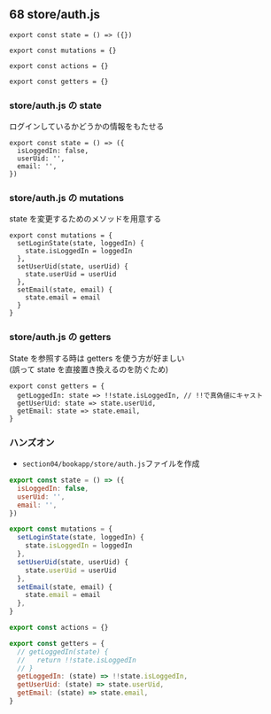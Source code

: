 ## 68 store/auth.js

```
export const state = () => ({})

export const mutations = {}

export const actions = {}

export const getters = {}
```

### store/auth.js の state

ログインしているかどうかの情報をもたせる<br>

```
export const state = () => ({
  isLoggedIn: false,
  userUid: '',
  email: '',
})
```

### store/auth.js の mutations

state を変更するためのメソッドを用意する<br>

```
export const mutations = {
  setLoginState(state, loggedIn) {
    state.isLoggedIn = loggedIn
  },
  setUserUid(state, userUid) {
    state.userUid = userUid
  },
  setEmail(state, email) {
    state.email = email
  }
}
```

### store/auth.js の getters

State を参照する時は getters を使う方が好ましい<br>
(誤って state を直接置き換えるのを防ぐため)<br>

```
export const getters = {
  getLoggedIn: state => !!state.isLoggedIn, // !!で真偽値にキャスト
  getUserUid: state => state.userUid,
  getEmail: state => state.email,
}
```

### ハンズオン

- `section04/bookapp/store/auth.js`ファイルを作成<br>

```js:auth.js
export const state = () => ({
  isLoggedIn: false,
  userUid: '',
  email: '',
})

export const mutations = {
  setLoginState(state, loggedIn) {
    state.isLoggedIn = loggedIn
  },
  setUserUid(state, userUid) {
    state.userUid = userUid
  },
  setEmail(state, email) {
    state.email = email
  },
}

export const actions = {}

export const getters = {
  // getLoggedIn(state) {
  //   return !!state.isLoggedIn
  // }
  getLoggedIn: (state) => !!state.isLoggedIn,
  getUserUid: (state) => state.userUid,
  getEmail: (state) => state.email,
}
```
